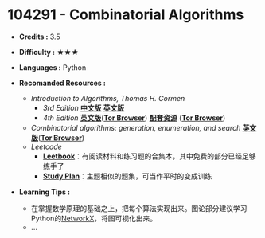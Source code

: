 # 104291 - Combinatorial Algorithms

-   **Credits :** 3.5

-   **Difficulty :** ★★★
-   **Languages :** Python
-   **Recomanded Resources :**
    -   *Introduction to Algorithms, Thomas H. Cormen* 
        -   *3rd Edition* [**中文版**](https://z-library.sk/book/119017157/5b41f2/算法导论原书第3版.html) [**英文版**](https://z-library.sk/book/5372131/011ff5/introduction-to-algorithms-third-edition-with-a-complete-bookmark.html?dsource=recommend)
        -   *4th Edition* [**英文版**](http://bookszlibb74ugqojhzhg2a63w5i2atv5bqarulgczawnbmsb6s6qead.onion/book/24579828/a10200/introduction-to-algorithms.html)([**Tor Browser**](https://www.torproject.org/zh-CN/download/)) [**配套资源**](http://bookszlibb74ugqojhzhg2a63w5i2atv5bqarulgczawnbmsb6s6qead.onion/book/23586646/08e20e/introduction-to-algorithms-fourth-edition-ed-4th-instructor-res-n-1-of-3-lectures-and-solution.html) ([**Tor Browser**](https://www.torproject.org/zh-CN/download/))
    -   *Combinatorial algorithms: generation, enumeration, and search* [**英文版**](http://bookszlibb74ugqojhzhg2a63w5i2atv5bqarulgczawnbmsb6s6qead.onion/book/10334380/7795de/combinatorial-algorithms-generation-enumeration-and-search.html)([**Tor Browser**](https://www.torproject.org/zh-CN/download/))
    -   *Leetcode*
        -   [**Leetbook**](https://leetcode.cn/leetbook/)：有阅读材料和练习题的合集本，其中免费的部分已经足够练手了
        -   [**Study Plan**](https://leetcode.cn/studyplan/)：主题相似的题集，可当作平时的变成训练
-   **Learning Tips :**
    -   在掌握数学原理的基础之上，把每个算法实现出来。图论部分建议学习Python的[NetworkX](https://networkx.org)，将图可视化出来。
    -   ...
